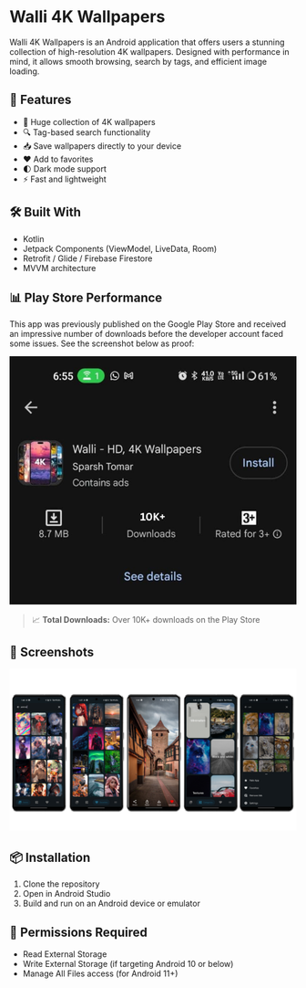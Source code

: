 # Walli 4K Wallpapers

Walli 4K Wallpapers is an Android application that offers users a stunning collection of high-resolution 4K wallpapers. Designed with performance in mind, it allows smooth browsing, search by tags, and efficient image loading.

## 🚀 Features

- 🌄 Huge collection of 4K wallpapers
- 🔍 Tag-based search functionality
- 📥 Save wallpapers directly to your device
- ❤️ Add to favorites
- 🌓 Dark mode support
- ⚡ Fast and lightweight

## 🛠️ Built With

- Kotlin
- Jetpack Components (ViewModel, LiveData, Room)
- Retrofit / Glide / Firebase Firestore
- MVVM architecture

## 📊 Play Store Performance

This app was previously published on the Google Play Store and received an impressive number of downloads before the developer account faced some issues. See the screenshot below as proof:

![Downloads Screenshot](screenshots/walli_downloads.jpeg)

> 📈 **Total Downloads:** Over 10K+ downloads on the Play Store

## 📱 Screenshots

![App Screenshot](screenshots/walli_screenshots.png)

## 📦 Installation

1. Clone the repository
2. Open in Android Studio
3. Build and run on an Android device or emulator

## 🔐 Permissions Required

- Read External Storage
- Write External Storage (if targeting Android 10 or below)
- Manage All Files access (for Android 11+)
